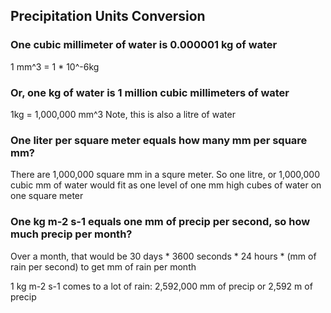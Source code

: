 ## Precipitation Units Conversion

### One cubic millimeter of water is 0.000001 kg of water
1 mm^3 = 1 * 10^-6kg

### Or, one kg of water is 1 million cubic millimeters of water
1kg = 1,000,000 mm^3
Note, this is also a litre of water

### One liter per square meter equals how many mm per square mm?
There are 1,000,000 square mm in a squre meter. So one litre, or 1,000,000 cubic mm of water would fit as one level of one mm high cubes of water on one square meter

### One kg m-2 s-1 equals one mm of precip per second, so how much precip per month?
Over a month, that would be 30 days * 3600 seconds * 24 hours * (mm of rain per second) to get mm of rain per month

1 kg m-2 s-1 comes to a lot of rain: 2,592,000 mm of precip or 2,592 m of precip 

